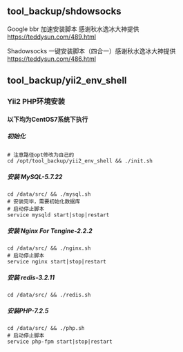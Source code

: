 ## tool_backup/shdowsocks ##
Google bbr 加速安装脚本 感谢秋水逸冰大神提供 https://teddysun.com/489.html

Shadowsocks 一键安装脚本（四合一）感谢秋水逸冰大神提供 https://teddysun.com/486.html

## tool_backup/yii2_env_shell ##
### Yii2 PHP环境安装 ###
#### 以下均为CentOS7系统下执行 ####
##### 初始化 #####
```shell
# 注意路径opt修改为自己的
cd /opt/tool_backup/yii2_env_shell && ./init.sh
```
##### 安装 MySQL-5.7.22 #####
```shell
cd /data/src/ && ./mysql.sh
# 安装完毕，需要初始化数据库
# 启动停止脚本
service mysqld start|stop|restart
```
##### 安装 Nginx For Tengine-2.2.2 #####
```shell
cd /data/src/ && ./nginx.sh
# 启动停止脚本
service nginx start|stop|restart
```
##### 安装 redis-3.2.11 #####
```shell
cd /data/src/ && ./redis.sh
```
##### 安装PHP-7.2.5 #####
```shell
cd /data/src/ && ./php.sh
# 启动停止脚本
service php-fpm start|stop|restart
```
